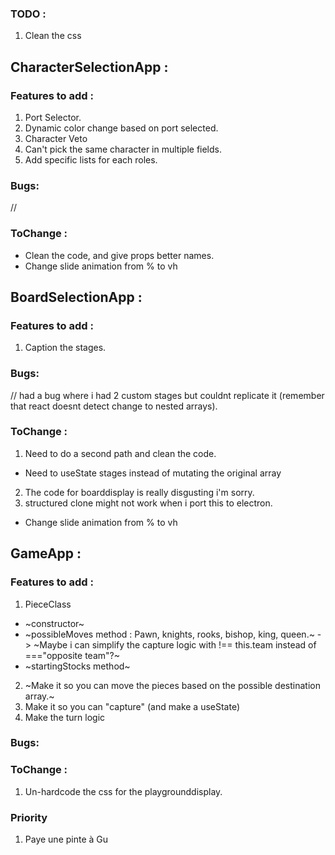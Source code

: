 ### TODO :
1. Clean the css

## CharacterSelectionApp : 

### Features to add :
1. Port Selector.
2. Dynamic color change based on port selected.
3. Character Veto
4. Can't pick the same character in multiple fields.
5. Add specific lists for each roles.

### Bugs:
//
### ToChange :
- Clean the code, and give props better names.
- Change slide animation from % to vh

## BoardSelectionApp : 

### Features to add :
1. Caption the stages.

### Bugs:
// had a bug where i had 2 custom stages but couldnt replicate it (remember that react doesnt detect change to nested arrays).
### ToChange :
1. Need to do a second path and clean the code.
- Need to useState stages instead of mutating the original array
2. The code for boarddisplay is really disgusting i'm sorry.
3. structured clone might not work when i port this to electron.
- Change slide animation from % to vh

## GameApp : 

### Features to add :
1. PieceClass
- ~constructor~
- ~possibleMoves method : Pawn, knights, rooks, bishop, king, queen.~
 -> ~Maybe i can simplify the capture logic with !== this.team instead of ==="opposite team"?~
- ~startingStocks method~
2. ~Make it so you can move the pieces based on the possible destination array.~
3. Make it so you can "capture" (and make a useState)
4. Make the turn logic


### Bugs:

### ToChange :
1. Un-hardcode the css for the playgrounddisplay.

### Priority
1. Paye une pinte à Gu